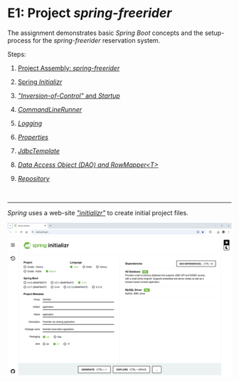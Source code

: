 # E1: Project *spring-freerider*

The assignment demonstrates basic *Spring Boot* concepts and the setup-process
for the *spring-freerider* reservation system.

Steps:

1. [Project Assembly: *spring-freerider*](https://github.com/sgra64/spring-freerider/tree/1-project-assembly)

1. [Spring *Initializr*](https://github.com/sgra64/spring-freerider/tree/2-initializr)

1. [*"Inversion-of-Control"* and *Startup*](https://github.com/sgra64/spring-freerider/tree/3-ioc-startup)

1. [*CommandLineRunner*](https://github.com/sgra64/spring-freerider/tree/4-runners)

1. [*Logging*](https://github.com/sgra64/spring-freerider/tree/5-logging)

1. [*Properties*](https://github.com/sgra64/spring-freerider/tree/6-properties)

1. [*JdbcTemplate*](https://github.com/sgra64/spring-freerider/tree/7-jdbc-template)

1. [*Data Access Object (DAO) and RowMapper&lt;T&gt;*](https://github.com/sgra64/spring-freerider/tree/8-row-mapper)

1. [*Repository*](https://github.com/sgra64/spring-freerider/tree/9-repository)



&nbsp;

---

*Spring* uses a web-site
[*"initializr"*](https://start.spring.io)
to create initial project files.

<img src="https://raw.githubusercontent.com/sgra64/spring-freerider/refs/heads/markup/img/spring-initializr.png" width="1000"/>
